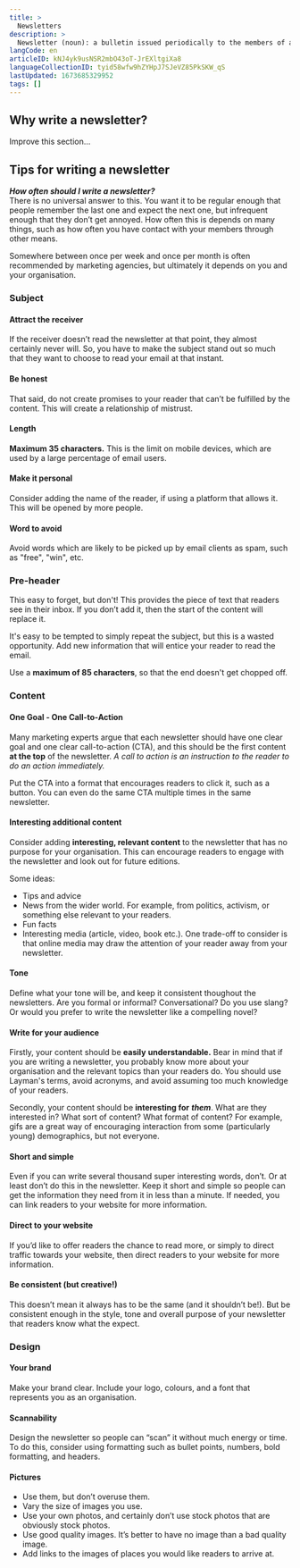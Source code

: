 ```yaml
---
title: >
  Newsletters
description: >
  Newsletter (noun): a bulletin issued periodically to the members of a society or other organisation.
langCode: en
articleID: kNJ4yk9usNSR2mbO43oT-JrEXltgiXa8
languageCollectionID: tyid58wfw9hZYHpJ7SJeVZ85PkSKW_qS
lastUpdated: 1673685329952
tags: []
---
```


## Why write a newsletter?

Improve this section…

## Tips for writing a newsletter

_**How often should I write a newsletter?**_  
There is no universal answer to this. You want it to be regular enough that people remember the last one and expect the next one, but infrequent enough that they don’t get annoyed. How often this is depends on many things, such as how often you have contact with your members through other means.

Somewhere between once per week and once per month is often recommended by marketing agencies, but ultimately it depends on you and your organisation.

### Subject

#### Attract the receiver

If the receiver doesn’t read the newsletter at that point, they almost certainly never will. So, you have to make the subject stand out so much that they want to choose to read your email at that instant.

#### Be honest

That said, do not create promises to your reader that can’t be fulfilled by the content. This will create a relationship of mistrust.

#### Length

**Maximum 35 characters.** This is the limit on mobile devices, which are used by a large percentage of email users.

#### Make it personal

Consider adding the name of the reader, if using a platform that allows it. This will be opened by more people.

#### Word to avoid

Avoid words which are likely to be picked up by email clients as spam, such as "free", "win", etc.

### Pre-header

This easy to forget, but don't! This provides the piece of text that readers see in their inbox. If you don’t add it, then the start of the content will replace it.

It's easy to be tempted to simply repeat the subject, but this is a wasted opportunity. Add new information that will entice your reader to read the email.

Use a **maximum of 85 characters**, so that the end doesn't get chopped off.

### Content

#### One Goal - One Call-to-Action

Many marketing experts argue that each newsletter should have one clear goal and one clear call-to-action (CTA), and this should be the first content **at the top** of the newsletter. _A call to action is an instruction to the reader to do an action immediately._

Put the CTA into a format that encourages readers to click it, such as a button. You can even do the same CTA multiple times in the same newsletter.

#### Interesting additional content

Consider adding **interesting, relevant content** to the newsletter that has no purpose for your organisation. This can encourage readers to engage with the newsletter and look out for future editions.

Some ideas:

-   Tips and advice
-   News from the wider world. For example, from politics, activism, or something else relevant to your readers.
-   Fun facts
-   Interesting media (article, video, book etc.). One trade-off to consider is that online media may draw the attention of your reader away from your newsletter.

#### Tone

Define what your tone will be, and keep it consistent thoughout the newsletters. Are you formal or informal? Conversational? Do you use slang? Or would you prefer to write the newsletter like a compelling novel?

#### Write for your audience

Firstly, your content should be **easily** **understandable.** Bear in mind that if you are writing a newsletter, you probably know more about your organisation and the relevant topics than your readers do. You should use Layman's terms, avoid acronyms, and avoid assuming too much knowledge of your readers.

Secondly, your content should be **interesting for** _**them**_. What are they interested in? What sort of content? What format of content? For example, gifs are a great way of encouraging interaction from some (particularly young) demographics, but not everyone.

#### Short and simple

Even if you can write several thousand super interesting words, don’t. Or at least don’t do this in the newsletter. Keep it short and simple so people can get the information they need from it in less than a minute. If needed, you can link readers to your website for more information.

#### Direct to your website

If you’d like to offer readers the chance to read more, or simply to direct traffic towards your website, then direct readers to your website for more information.

#### Be consistent (but creative!)

This doesn’t mean it always has to be the same (and it shouldn’t be!). But be consistent enough in the style, tone and overall purpose of your newsletter that readers know what the expect.

### Design

#### Your brand

Make your brand clear. Include your logo, colours, and a font that represents you as an organisation.

#### Scannability

Design the newsletter so people can “scan” it without much energy or time. To do this, consider using formatting such as bullet points, numbers, bold formatting, and headers.

#### Pictures

-   Use them, but don’t overuse them.
-   Vary the size of images you use.
-   Use your own photos, and certainly don’t use stock photos that are obviously stock photos.
-   Use good quality images. It’s better to have no image than a bad quality image.
-   Add links to the images of places you would like readers to arrive at.